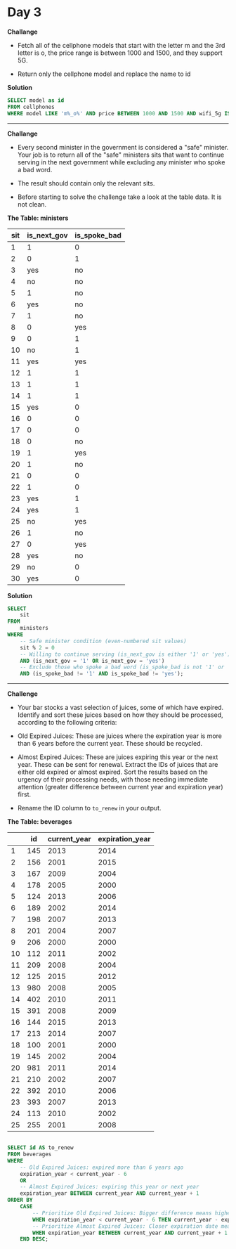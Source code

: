 # Day 3 

**Challange**

- Fetch all of the cellphone models that start with the letter m and the 3rd letter is o, the price range is between 1000 and 1500, and they support 5G.

- Return only the cellphone model and replace the name to id

**Solution**
```sql
SELECT model as id
FROM cellphones
WHERE model LIKE 'm%_o%' AND price BETWEEN 1000 AND 1500 AND wifi_5g IS TRUE

```
------------------


**Challange**

- Every second minister in the government is considered a "safe" minister. 
Your job is to return all of the "safe" ministers sits that want to continue serving in the next government while excluding any minister who spoke a bad word.

- The result should contain only the relevant sits.

- Before starting to solve the challenge take a look at the table data. It is not clean.

**The Table: ministers**

| sit | is_next_gov | is_spoke_bad |
|-----|-------------|--------------|
|  1  |      1      |      0       |
|  2  |      0      |      1       |
|  3  |     yes     |      no      |
|  4  |      no     |      no      |
|  5  |      1      |      no      |
|  6  |     yes     |      no      |
|  7  |      1      |      no      |
|  8  |      0      |     yes      |
|  9  |      0      |      1       |
| 10  |      no     |      1       |
| 11  |     yes     |     yes      |
| 12  |      1      |      1       |
| 13  |      1      |      1       |
| 14  |      1      |      1       |
| 15  |     yes     |      0       |
| 16  |      0      |      0       |
| 17  |      0      |      0       |
| 18  |      0      |      no      |
| 19  |      1      |     yes      |
| 20  |      1      |      no      |
| 21  |      0      |      0       |
| 22  |      1      |      0       |
| 23  |     yes     |      1       |
| 24  |     yes     |      1       |
| 25  |      no     |     yes      |
| 26  |      1      |      no      |
| 27  |      0      |     yes      |
| 28  |     yes     |      no      |
| 29  |      no     |      0       |
| 30  |     yes     |      0       |

**Solution**

```sql
SELECT 
    sit 
FROM 
    ministers
WHERE 
    -- Safe minister condition (even-numbered sit values)
    sit % 2 = 0
    -- Willing to continue serving (is_next_gov is either '1' or 'yes')
    AND (is_next_gov = '1' OR is_next_gov = 'yes')
    -- Exclude those who spoke a bad word (is_spoke_bad is not '1' or 'yes')
    AND (is_spoke_bad != '1' AND is_spoke_bad != 'yes');
```
----------------------

**Challenge**

- Your bar stocks a vast selection of juices, some of which have expired. Identify and sort these juices based on how they should be processed, according to the following criteria:

- Old Expired Juices: These are juices where the expiration year is more than 6 years before the current year. These should be recycled.
- Almost Expired Juices: These are juices expiring this year or the next year. These can be sent for renewal.
Extract the IDs of juices that are either old expired or almost expired. Sort the results based on the urgency of their processing needs, with those needing immediate attention (greater difference between current year and expiration year) first.

- Rename the ID column to `to_renew` in your output.

**The Table: beverages**

|     | id           | current_year    | expiration_year |
|-----|--------------|-----------------|-----------------|
|  1  |     145      |      2013       |      2014       |
|  2  |     156      |      2001       |      2015       |
|  3  |     167      |      2009       |      2004       |
|  4  |     178      |      2005       |      2000       |
|  5  |     124      |      2013       |      2006       |
|  6  |     189      |      2002       |      2014       |
|  7  |     198      |      2007       |      2013       |
|  8  |     201      |      2004       |      2007       |
|  9  |     206      |      2000       |      2000       |
| 10  |     112      |      2011       |      2002       |
| 11  |     209      |      2008       |      2004       |
| 12  |     125      |      2015       |      2012       |
| 13  |     980      |      2008       |      2005       |
| 14  |     402      |      2010       |      2011       |
| 15  |     391      |      2008       |      2009       |
| 16  |     144      |      2015       |      2013       |
| 17  |     213      |      2014       |      2007       |
| 18  |     100      |      2001       |      2000       |
| 19  |     145      |      2002       |      2004       |
| 20  |     981      |      2011       |      2014       |
| 21  |     210      |      2002       |      2007       |
| 22  |     392      |      2010       |      2006       |
| 23  |     393      |      2007       |      2013       |
| 24  |     113      |      2010       |      2002       |
| 25  |     255      |      2001       |      2008       |

```sql

SELECT id AS to_renew
FROM beverages
WHERE 
    -- Old Expired Juices: expired more than 6 years ago
    expiration_year < current_year - 6 
    OR 
    -- Almost Expired Juices: expiring this year or next year
    expiration_year BETWEEN current_year AND current_year + 1
ORDER BY 
    CASE 
        -- Prioritize Old Expired Juices: Bigger difference means higher urgency
        WHEN expiration_year < current_year - 6 THEN current_year - expiration_year 
        -- Prioritize Almost Expired Juices: Closer expiration date means higher urgency
        WHEN expiration_year BETWEEN current_year AND current_year + 1 THEN current_year + 1 - expiration_year
    END DESC;

```
